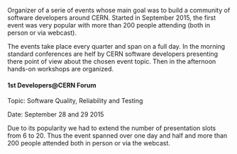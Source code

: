 Organizer of a serie of events whose main goal was to build a community of software developers around CERN.
Started in September 2015, the first event was very popular with more than 200 people attending (both in person or via webcast).

The events take place every quarter and span on a full day.
In the morning standard conferences are helf by CERN software developers presenting there point of view about the chosen event topic.
Then in the afternoon hands-on workshops are organized.

#### 1st Developers@CERN Forum

Topic: Software Quality, Reliability and Testing

Date: September 28 and 29 2015

Due to its popularity we had to extend the number of presentation slots from 6 to 20.
Thus the event spanned over one day and half and more than 200 people attended both in person or via the webcast.
